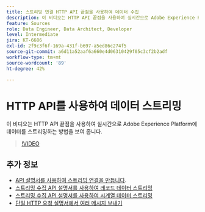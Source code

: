 ```yaml
---
title: 스트리밍 연결 HTTP API 끝점을 사용하여 데이터 수집
description: 이 비디오는 HTTP API 끝점을 사용하여 실시간으로 Adobe Experience Platform에 데이터를 스트리밍하는 방법을 보여 줍니다.
feature: Sources
role: Data Engineer, Data Architect, Developer
level: Intermediate
jira: KT-6686
exl-id: 2f9c3f6f-169a-431f-b697-a5ed86c274f5
source-git-commit: a6d11a52aaf6a660e4d06310429f05c3cf2b2adf
workflow-type: tm+mt
source-wordcount: '89'
ht-degree: 42%

---
```


# HTTP API를 사용하여 데이터 스트리밍

이 비디오는 HTTP API 끝점을 사용하여 실시간으로 Adobe Experience Platform에 데이터를 스트리밍하는 방법을 보여 줍니다.

>[!VIDEO](https://video.tv.adobe.com/v/331028?learn=on&enablevpops)

## 추가 정보

* [API 설명서를 사용하여 스트리밍 연결을 만듭니다](https://experienceleague.adobe.com/docs/experience-platform/sources/api-tutorials/create/streaming/http.html).
* [스트리밍 수집 API 설명서를 사용하여 레코드 데이터 스트리밍](https://experienceleague.adobe.com/docs/experience-platform/ingestion/tutorials/streaming-record-data.html)
* [스트리밍 수집 API 설명서를 사용하여 시계열 데이터 스트리밍](https://experienceleague.adobe.com/docs/experience-platform/ingestion/tutorials/streaming-time-series-data.html)
* [단일 HTTP 요청 설명서에서 여러 메시지 보내기](https://experienceleague.adobe.com/docs/experience-platform/ingestion/tutorials/streaming-multiple-messages.html)
